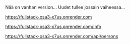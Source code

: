 Nää on vanhan version...
Uudet tullee jossain vaiheessa...

https://fullstack-osa3-x7us.onrender.com

https://fullstack-osa3-x7us.onrender.com/info

https://fullstack-osa3-x7us.onrender.com/api/persons
